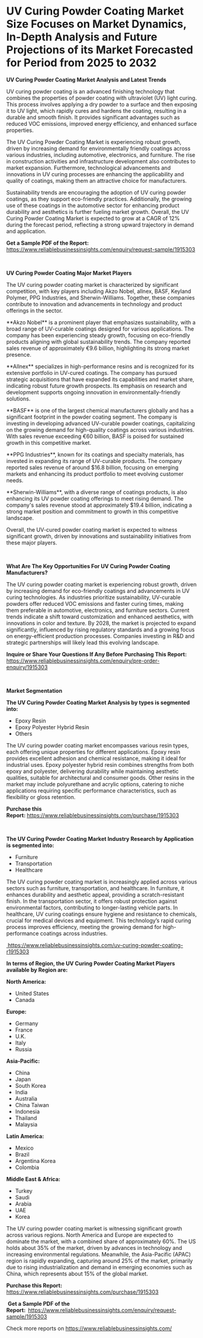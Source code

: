 <p><h1>UV Curing Powder Coating Market Size Focuses on Market Dynamics, In-Depth Analysis and Future Projections of its Market Forecasted for Period from 2025 to 2032</h1></p><p><strong>UV Curing Powder Coating Market Analysis and Latest Trends</strong></p>
<p><p>UV curing powder coating is an advanced finishing technology that combines the properties of powder coating with ultraviolet (UV) light curing. This process involves applying a dry powder to a surface and then exposing it to UV light, which rapidly cures and hardens the coating, resulting in a durable and smooth finish. It provides significant advantages such as reduced VOC emissions, improved energy efficiency, and enhanced surface properties.</p><p>The UV Curing Powder Coating Market is experiencing robust growth, driven by increasing demand for environmentally friendly coatings across various industries, including automotive, electronics, and furniture. The rise in construction activities and infrastructure development also contributes to market expansion. Furthermore, technological advancements and innovations in UV curing processes are enhancing the applicability and quality of coatings, making them an attractive choice for manufacturers.</p><p>Sustainability trends are encouraging the adoption of UV curing powder coatings, as they support eco-friendly practices. Additionally, the growing use of these coatings in the automotive sector for enhancing product durability and aesthetics is further fueling market growth. Overall, the UV Curing Powder Coating Market is expected to grow at a CAGR of 12% during the forecast period, reflecting a strong upward trajectory in demand and application.</p></p>
<p><strong>Get a Sample PDF of the Report:&nbsp;</strong> <a href="https://www.reliablebusinessinsights.com/enquiry/request-sample/1915303?utm_campaign=3453&utm_medium=2&utm_source=Github&utm_content=ia&utm_term=01042025&utm_id=uv-curing-powder-coating">https://www.reliablebusinessinsights.com/enquiry/request-sample/1915303</a></p>
<p>&nbsp;</p>
<p><strong>UV Curing Powder Coating Major Market Players</strong></p>
<p><p>The UV curing powder coating market is characterized by significant competition, with key players including Akzo Nobel, allnex, BASF, Keyland Polymer, PPG Industries, and Sherwin-Williams. Together, these companies contribute to innovation and advancements in technology and product offerings in the sector.</p><p>**Akzo Nobel** is a prominent player that emphasizes sustainability, with a broad range of UV-curable coatings designed for various applications. The company has been experiencing steady growth, focusing on eco-friendly products aligning with global sustainability trends. The company reported sales revenue of approximately €9.6 billion, highlighting its strong market presence.</p><p>**Allnex** specializes in high-performance resins and is recognized for its extensive portfolio in UV-cured coatings. The company has pursued strategic acquisitions that have expanded its capabilities and market share, indicating robust future growth prospects. Its emphasis on research and development supports ongoing innovation in environmentally-friendly solutions.</p><p>**BASF** is one of the largest chemical manufacturers globally and has a significant footprint in the powder coating segment. The company is investing in developing advanced UV-curable powder coatings, capitalizing on the growing demand for high-quality coatings across various industries. With sales revenue exceeding €60 billion, BASF is poised for sustained growth in this competitive market.</p><p>**PPG Industries**, known for its coatings and specialty materials, has invested in expanding its range of UV-curable products. The company reported sales revenue of around $16.8 billion, focusing on emerging markets and enhancing its product portfolio to meet evolving customer needs.</p><p>**Sherwin-Williams**, with a diverse range of coatings products, is also enhancing its UV powder coating offerings to meet rising demand. The company's sales revenue stood at approximately $19.4 billion, indicating a strong market position and commitment to growth in this competitive landscape. </p><p>Overall, the UV-cured powder coating market is expected to witness significant growth, driven by innovations and sustainability initiatives from these major players.</p></p>
<p>&nbsp;</p>
<p><strong>What Are The Key Opportunities For UV Curing Powder Coating Manufacturers?</strong></p>
<p><p>The UV curing powder coating market is experiencing robust growth, driven by increasing demand for eco-friendly coatings and advancements in UV curing technologies. As industries prioritize sustainability, UV-curable powders offer reduced VOC emissions and faster curing times, making them preferable in automotive, electronics, and furniture sectors. Current trends indicate a shift toward customization and enhanced aesthetics, with innovations in color and texture. By 2028, the market is projected to expand significantly, influenced by rising regulatory standards and a growing focus on energy-efficient production processes. Companies investing in R&D and strategic partnerships will likely lead this evolving landscape.</p></p>
<p><strong>Inquire or Share Your Questions If Any Before Purchasing This Report:</strong> <a href="https://www.reliablebusinessinsights.com/enquiry/pre-order-enquiry/1915303?utm_campaign=3453&utm_medium=2&utm_source=Github&utm_content=ia&utm_term=01042025&utm_id=uv-curing-powder-coating">https://www.reliablebusinessinsights.com/enquiry/pre-order-enquiry/1915303</a></p>
<p>&nbsp;</p>
<p><strong>Market Segmentation</strong></p>
<p><strong>The UV Curing Powder Coating Market Analysis by types is segmented into:</strong></p>
<p><ul><li>Epoxy Resin</li><li>Epoxy Polyester Hybrid Resin</li><li>Others</li></ul></p>
<p><p>The UV curing powder coating market encompasses various resin types, each offering unique properties for different applications. Epoxy resin provides excellent adhesion and chemical resistance, making it ideal for industrial uses. Epoxy polyester hybrid resin combines strengths from both epoxy and polyester, delivering durability while maintaining aesthetic qualities, suitable for architectural and consumer goods. Other resins in the market may include polyurethane and acrylic options, catering to niche applications requiring specific performance characteristics, such as flexibility or gloss retention.</p></p>
<p><strong>Purchase this Report:&nbsp;</strong><a href="https://www.reliablebusinessinsights.com/purchase/1915303?utm_campaign=3453&utm_medium=2&utm_source=Github&utm_content=ia&utm_term=01042025&utm_id=uv-curing-powder-coating">https://www.reliablebusinessinsights.com/purchase/1915303</a></p>
<p>&nbsp;</p>
<p><strong>The UV Curing Powder Coating Market Industry Research by Application is segmented into:</strong></p>
<p><ul><li>Furniture</li><li>Transportation</li><li>Healthcare</li></ul></p>
<p><p>The UV curing powder coating market is increasingly applied across various sectors such as furniture, transportation, and healthcare. In furniture, it enhances durability and aesthetic appeal, providing a scratch-resistant finish. In the transportation sector, it offers robust protection against environmental factors, contributing to longer-lasting vehicle parts. In healthcare, UV curing coatings ensure hygiene and resistance to chemicals, crucial for medical devices and equipment. This technology’s rapid curing process improves efficiency, meeting the growing demand for high-performance coatings across industries.</p></p>
<p><a href="https://www.reliablebusinessinsights.com/uv-curing-powder-coating-r1915303?utm_campaign=3453&utm_medium=2&utm_source=Github&utm_content=ia&utm_term=01042025&utm_id=uv-curing-powder-coating">&nbsp;https://www.reliablebusinessinsights.com/uv-curing-powder-coating-r1915303</a></p>
<p><strong>In terms of Region, the UV Curing Powder Coating Market Players available by Region are:</strong></p>
<p>
    <p> <strong> North America: </strong>
        <ul>
            <li>United States</li>
            <li>Canada</li>
        </ul>
        </p> 
    <p> <strong> Europe: </strong>
        <ul>
            <li>Germany</li>
            <li>France</li>
            <li>U.K.</li>
            <li>Italy</li>
            <li>Russia</li>
        </ul>
        </p> 
    <p> <strong> Asia-Pacific: </strong>
        <ul>
            <li>China</li>
            <li>Japan</li>
            <li>South Korea</li>
            <li>India</li>
            <li>Australia</li>
            <li>China Taiwan</li>
            <li>Indonesia</li>
            <li>Thailand</li>
            <li>Malaysia</li>
        </ul>
        </p> 
    <p> <strong> Latin America: </strong>
        <ul>
            <li>Mexico</li>
            <li>Brazil</li>
            <li>Argentina Korea</li>
            <li>Colombia</li>
        </ul>
        </p> 
    <p> <strong> Middle East & Africa: </strong>
        <ul>
            <li>Turkey</li>
            <li>Saudi</li>
            <li>Arabia</li>
            <li>UAE</li>
            <li>Korea</li>
        </ul>
    </p>
    </p>
<p><p>The UV curing powder coating market is witnessing significant growth across various regions. North America and Europe are expected to dominate the market, with a combined share of approximately 60%. The US holds about 35% of the market, driven by advances in technology and increasing environmental regulations. Meanwhile, the Asia-Pacific (APAC) region is rapidly expanding, capturing around 25% of the market, primarily due to rising industrialization and demand in emerging economies such as China, which represents about 15% of the global market.</p></p>
<p><strong>Purchase this Report: </strong><a href="https://www.reliablebusinessinsights.com/purchase/1915303?utm_campaign=3453&utm_medium=2&utm_source=Github&utm_content=ia&utm_term=01042025&utm_id=uv-curing-powder-coating">https://www.reliablebusinessinsights.com/purchase/1915303</a></p>
<p>&nbsp;<strong>Get a Sample PDF of the Report:&nbsp;&nbsp;</strong><a href="https://www.reliablebusinessinsights.com/enquiry/request-sample/1915303?utm_campaign=3453&utm_medium=2&utm_source=Github&utm_content=ia&utm_term=01042025&utm_id=uv-curing-powder-coating">https://www.reliablebusinessinsights.com/enquiry/request-sample/1915303</a></p>
<p><strong></strong></p>
<p>Check more reports on <a href="https://www.reliablebusinessinsights.com/?utm_campaign=3453&utm_medium=2&utm_source=Github&utm_content=ia&utm_term=01042025&utm_id=uv-curing-powder-coating">https://www.reliablebusinessinsights.com/</a></p>